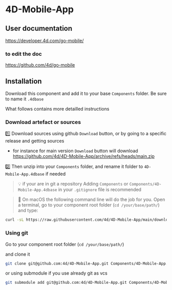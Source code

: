 # 4D-Mobile-App

## User documentation

https://developer.4d.com/go-mobile/

### to edit the doc

https://github.com/4d/go-mobile

## Installation

Download this component and add it to your base `Components` folder. Be sure to name it `.4dbase`

What follows contains more detailled instructions

### Download artefact or sources

1️⃣ Download sources using github `Download` button, or by going to a specific release and getting sources
- for instance for main version `Download` button will download https://github.com/4d/4D-Mobile-App/archive/refs/heads/main.zip

2️⃣ Then unzip into your `Components` folder, and rename it folder to `4D-Mobile-App.4dbase` if needed

> 💡  if your are in git a repository
> Adding `Components` or `Components/4D-Mobile-App.4dbase` in your `.gitignore` file is recommended


> 🍎 On macOS the following command line will do the job for you.
> Open a terminal, go to your component root folder (`cd /your/base/path/`) and type:

```bash
curl -sL https://raw.githubusercontent.com/4d/4D-Mobile-App/main/download.sh | sh
```

### Using git

Go to your component root folder (`cd /your/base/path/`)

and clone it

```bash
git clone git@github.com:4d/4D-Mobile-App.git Components/4D-Mobile-App.4dbase
```

or using submodule if you use already git as vcs

```bash
git submodule add git@github.com:4d/4D-Mobile-App.git Components/4D-Mobile-App.4dbase
```
